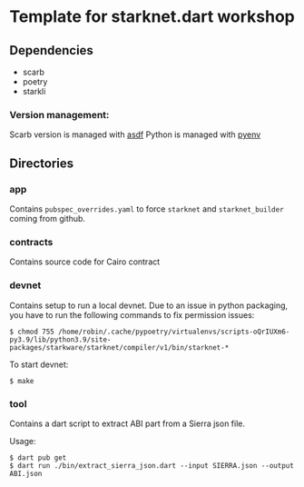 # Template for starknet.dart workshop

## Dependencies

- scarb
- poetry
- starkli
  
### Version management:
Scarb version is managed with [asdf](https://asdf-vm.com/guide/getting-started.html)
Python is managed with [pyenv](https://github.com/pyenv/pyenv)

## Directories

### app

Contains `pubspec_overrides.yaml` to force `starknet` and `starknet_builder` coming from github.

### contracts

Contains source code for Cairo contract

### devnet

Contains setup to run a local devnet.
Due to an issue in python packaging, you have to run the following commands to fix permission issues:

```
$ chmod 755 /home/robin/.cache/pypoetry/virtualenvs/scripts-oQrIUXm6-py3.9/lib/python3.9/site-packages/starkware/starknet/compiler/v1/bin/starknet-*
```

To start devnet:
```
$ make
```

### tool

Contains a dart script to extract ABI part from a Sierra json file.

Usage:
```
$ dart pub get
$ dart run ./bin/extract_sierra_json.dart --input SIERRA.json --output ABI.json
```
